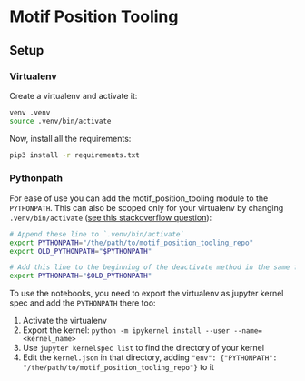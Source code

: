 # Motif Position Tooling

## Setup

### Virtualenv
Create a virtualenv and activate it:
```bash
venv .venv
source .venv/bin/activate
```
Now, install all the requirements:
```bash
pip3 install -r requirements.txt
```

### Pythonpath
For ease of use you can add the motif_position_tooling module to the `PYTHONPATH`. This can also be scoped only for your virtualenv by changing `.venv/bin/activate`
([see this stackoverflow question](https://stackoverflow.com/a/4758351)):

```bash
# Append these line to `.venv/bin/activate`
export PYTHONPATH="/the/path/to/motif_position_tooling_repo"
export OLD_PYTHONPATH="$PYTHONPATH"

# Add this line to the beginning of the deactivate method in the same file
export PYTHONPATH="$OLD_PYTHONPATH"
```

To use the notebooks, you need to export the virtualenv as jupyter kernel spec and add the `PYTHONPATH` there too:
1. Activate the virtualenv
2. Export the kernel: `python -m ipykernel install --user --name=<kernel_name>`
3. Use `jupyter kernelspec list` to find the directory of your kernel
4. Edit the `kernel.json` in that directory, adding `"env": {"PYTHONPATH": "/the/path/to/motif_position_tooling_repo"}` to it
